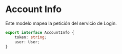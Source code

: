 # Account Info

Este modelo mapea la petición del servicio de Login.

```ts
export interface AccountInfo {
    token: string;
    user: User;
}
```
